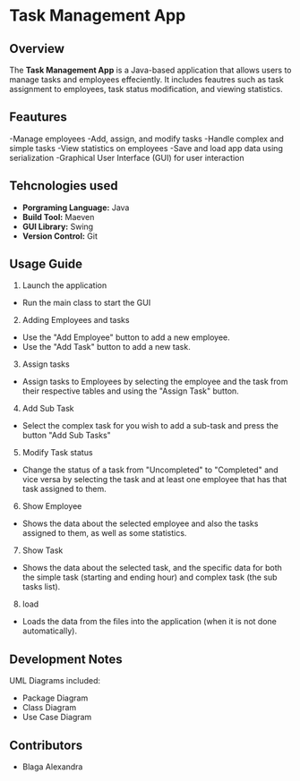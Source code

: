 # Task Management App

## Overview
The **Task Management App** is a Java-based application that allows users to manage tasks and employees effeciently. It includes feautres such as task assignment to employees, task status modification, and viewing statistics.


## Feautures
-Manage employees
-Add, assign, and modify tasks
-Handle complex and simple tasks
-View statistics on employees
-Save and load app data using serialization
-Graphical User Interface (GUI) for user interaction

## Tehcnologies used
- **Porgraming Language:** Java
- **Build Tool:** Maeven
- **GUI Library:** Swing
- **Version Control:** Git

## Usage Guide
 1. Launch the application
- Run the main class to start the GUI
 2. Adding Employees and tasks
- Use the "Add Employee" button to add a new employee.
- Use the "Add Task" button to add a new task.
 3. Assign tasks
- Assign tasks to Employees by selecting the employee and the task from their respective tables and using the "Assign Task" button.
 4. Add Sub Task
- Select the complex task for you wish to add a sub-task and press the button "Add Sub Tasks"
 5. Modify Task status
- Change the status of a task from "Uncompleted" to "Completed" and vice versa by selecting the task and at least one employee that has that task assigned to them.
 6. Show Employee
- Shows the data about the selected employee and also the tasks assigned to them, as well as some statistics.
 7. Show Task
- Shows the data about the selected task, and the specific data for both the simple task (starting and ending hour) and complex task (the sub tasks list).
 8. load
- Loads the data from the files into the application (when it is not done automatically).

## Development Notes
 UML Diagrams included:
- Package Diagram
- Class Diagram
- Use Case Diagram

## Contributors
- Blaga Alexandra